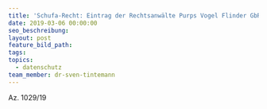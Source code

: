 ```yaml
---
title: 'Schufa-Recht: Eintrag der Rechtsanwälte Purps Vogel Flinder GbR gelöscht'
date: 2019-03-06 00:00:00
seo_beschreibung:
layout: post
feature_bild_path:
tags:
topics:
  - datenschutz
team_member: dr-sven-tintemann
---
```


Az. 1029/19